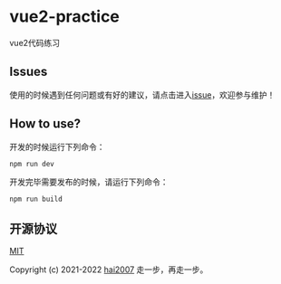# vue2-practice
vue2代码练习

## Issues
使用的时候遇到任何问题或有好的建议，请点击进入[issue](https://github.com/agile-contrib/vue2-practice/issues)，欢迎参与维护！

## How to use?

开发的时候运行下列命令：

```
npm run dev
```

开发完毕需要发布的时候，请运行下列命令：

```
npm run build
```

开源协议
---------------------------------------
[MIT](https://github.com/agile-contrib/vue2-practice/blob/master/LICENSE)

Copyright (c) 2021-2022 [hai2007](https://hai2007.gitee.io/sweethome/) 走一步，再走一步。
